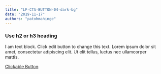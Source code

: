 ```yaml
---
title: "LP-CTA-BUTTON-04-dark-bg"
date: "2019-11-17"
authors: "patohmahinge"
---
```


### Use h2 or h3 heading

I am text block. Click edit button to change this text. Lorem ipsum dolor sit amet, consectetur adipiscing elit. Ut elit tellus, luctus nec ullamcorper mattis.

[Clickable Button](#)
